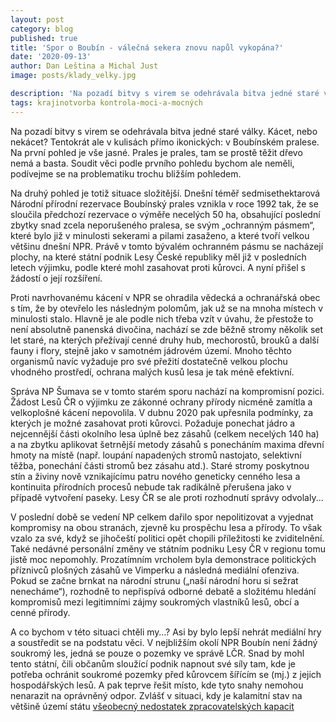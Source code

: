 ```yaml
---
layout: post
category: blog
published: true
title: 'Spor o Boubín - válečná sekera znovu napůl vykopána?'
date: '2020-09-13'
author: Dan Leština a Michal Just
image: posts/klady_velky.jpg

description: 'Na pozadí bitvy s virem se odehrávala bitva jedné staré války. Kácet, nebo nekácet? Tentokrát ale v kulisách přímo ikonických: v Boubínském pralese. Na první pohled je vše jasné. Prales je prales, tam se prostě těžit dřevo nemá a basta. Soudit věci podle prvního pohledu bychom ale neměli, podívejme se na problematiku trochu bližším pohledem.'
tags: krajinotvorba kontrola-moci-a-mocných
---
```


Na pozadí bitvy s virem se odehrávala bitva jedné staré války. Kácet, nebo nekácet? Tentokrát ale v kulisách přímo ikonických: v Boubínském pralese. Na první pohled je vše jasné. Prales je prales, tam se prostě těžit dřevo nemá a basta. Soudit věci podle prvního pohledu bychom ale neměli, podívejme se na problematiku trochu bližším pohledem.

Na druhý pohled je totiž situace složitější. Dnešní téměř sedmisethektarová Národní přírodní rezervace Boubínský prales vznikla v roce 1992 tak, že se sloučila předchozí rezervace o výměře necelých 50 ha, obsahující poslední zbytky snad zcela neporušeného pralesa, se svým „ochranným pásmem“, které bylo již v minulosti sekerami a pilami zasaženo, a které tvoří velkou většinu dnešní NPR. Právě v tomto bývalém ochranném pásmu se nacházejí plochy, na které státní podnik Lesy České republiky měl již v posledních letech výjimku, podle které mohl zasahovat proti kůrovci. A nyní přišel s žádostí o její rozšíření.

Proti navrhovanému kácení v NPR se ohradila vědecká a ochranářská obec s tím, že by otevřelo les následným polomům, jak už se na mnoha místech v minulosti stalo. Hlavně je ale podle nich třeba vzít v úvahu, že přestože to není absolutně panenská divočina, nachází se zde běžně stromy několik set let staré, na kterých přežívají cenné druhy hub, mechorostů, brouků a další fauny i flory, stejně jako v samotném jádrovém území. Mnoho těchto organismů navíc vyžaduje pro své přežití dostatečně velkou plochu vhodného prostředí, ochrana malých kusů lesa je tak méně efektivní.

Správa NP Šumava se v tomto starém sporu nachází na kompromisní pozici. Žádost Lesů ČR o výjimku ze zákonné ochrany přírody nicméně zamítla a velkoplošné kácení nepovolila. V dubnu 2020 pak upřesnila podmínky, za kterých je možné zasahovat proti kůrovci. Požaduje ponechat jádro a nejcennější části okolního lesa úplně bez zásahů (celkem necelých 140 ha) a na zbytku aplikovat šetrnější metody zásahů s ponecháním maxima dřevní hmoty na místě (např. loupání napadených stromů nastojato, selektivní těžba, ponechání části stromů bez zásahu atd.). Staré stromy poskytnou stín a živiny nově vznikajícímu patru nového geneticky cenného lesa a kontinuita přírodních procesů nebude tak radikálně přerušena jako v případě vytvoření paseky. Lesy ČR se ale proti rozhodnutí správy odvolaly...

V poslední době se vedení NP celkem dařilo spor nepolitizovat a vyjednat kompromisy na obou stranách, zjevně ku prospěchu lesa a přírody. To však vzalo za své, když se jihočeští politici opět chopili příležitosti ke zviditelnění. Také nedávné personální změny ve státním podniku Lesy ČR v regionu tomu jistě moc nepomohly. Prozatímním vrcholem byla demonstrace politických příznivců plošných zásahů ve Vimperku a následná mediální ofenziva. Pokud se začne brnkat na národní strunu („naší národní horu si sežrat nenecháme“), rozhodně to nepřispívá odborné debatě a složitému hledání kompromisů mezi legitimními zájmy soukromých vlastníků lesů, obcí a cenné přírody.

A co bychom v této situaci chtěli my…? Asi by bylo lepší nehrát mediální hry a soustředit se na podstatu věci. V nejbližším okolí NPR Boubín není žádný soukromý les, jedná se pouze o pozemky ve správě LČR. Snad by mohl tento státní, čili občanům sloužící podnik napnout své síly tam, kde je potřeba ochránit soukromé pozemky před kůrovcem šířícím se (mj.) z jejich hospodářských lesů. A pak teprve řešit místo, kde tyto snahy nemohou nenarazit na oprávněný odpor. Zvlášť v situaci, kdy je kalamitní stav na většině území státu [všeobecný nedostatek zpracovatelských kapacit](http://eagri.cz/public/web/file/648635/_17110_2020_MZE_16212.pdf)
